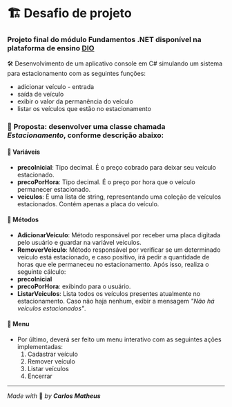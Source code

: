 # 🏗️ Desafio de projeto

### Projeto final do módulo **Fundamentos .NET** disponível na plataforma de ensino [DIO](https://www.dio.me/)
🛠️ Desenvolvimento de um aplicativo console em C# simulando um sistema para estacionamento com as seguintes funções:  
* adicionar veículo - entrada  
* saída de veículo
* exibir o valor da permanência do veículo
* listar os veículos que estão no estacionamento

### 🔸 **Proposta**: desenvolver uma classe chamada _Estacionamento_, conforme descrição abaixo:  

#### 🔸 Variáveis 
  * **precoInicial**: Tipo decimal. É o preço cobrado para deixar seu veículo estacionado.  
  * **precoPorHora**: Tipo decimal. É o preço por hora que o veículo permanecer estacionado.  
  * **veiculos**: É uma lista de string, representando uma coleção de veículos estacionados. Contém apenas a placa do veículo.  

#### 🔸 Métodos
  * **AdicionarVeiculo**: Método responsável por receber uma placa digitada pelo usuário e guardar na variável veiculos.  
  * **RemoverVeiculo**: Método responsável por verificar se um determinado veículo está estacionado, e caso positivo, irá pedir a quantidade de horas que ele permaneceu no estacionamento. Após isso, realiza o seguinte cálculo:  
  * **precoInicial**
  * **precoPorHora**: exibindo para o usuário.
  * **ListarVeiculos**: Lista todos os veículos presentes atualmente no estacionamento. Caso não haja nenhum, exibir a mensagem _"Não há veículos estacionados"_.

#### 🔸 Menu
* Por último, deverá ser feito um menu interativo com as seguintes ações implementadas:
  1. Cadastrar veículo
  2. Remover veículo
  3. Listar veículos
  4. Encerrar

---

_Made with_ 😤 _by **Carlos Matheus**_
